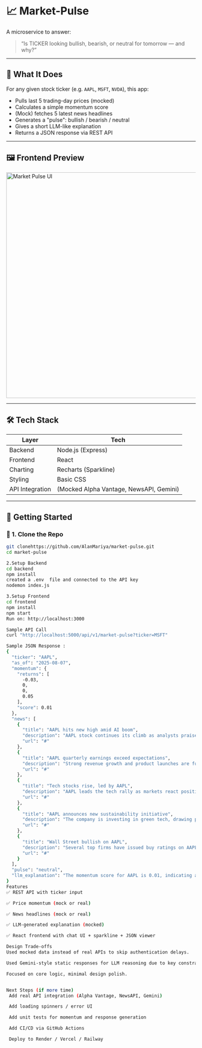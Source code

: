 # 📈 Market-Pulse

A microservice to answer:

> “Is TICKER looking bullish, bearish, or neutral for tomorrow — and why?”

---

## 🧠 What It Does

For any given stock ticker (e.g. `AAPL`, `MSFT`, `NVDA`), this app:
- Pulls last 5 trading-day prices (mocked)
- Calculates a simple momentum score
- (Mock) fetches 5 latest news headlines
- Generates a "pulse": bullish / bearish / neutral
- Gives a short LLM-like explanation
- Returns a JSON response via REST API

---

## 🖼️ Frontend Preview

<img src="[./screenshots/ui-preview.png](https://github.com/AlanMariya/market-pulse/blob/main/Frontend%20Preview%202.png)" alt="Market Pulse UI" width="600"/>
<img src="" >

---

## 🛠️ Tech Stack

| Layer | Tech |
|-------|------|
| Backend | Node.js (Express) |
| Frontend | React |
| Charting | Recharts (Sparkline) |
| Styling | Basic CSS |
| API Integration | (Mocked Alpha Vantage, NewsAPI, Gemini) |

---

## 🚀 Getting Started

### 🔧 1. Clone the Repo

```bash
git clonehttps://github.com/AlanMariya/market-pulse.git
cd market-pulse

2.Setup Backend
cd backend
npm install
created a .env  file and connected to the API key
nodemon index.js

3.Setup Frontend
cd frontend
npm install
npm start
Run on: http://localhost:3000

Sample API Call 
curl "http://localhost:5000/api/v1/market-pulse?ticker=MSFT"

Sample JSON Response :
{
  "ticker": "AAPL",
  "as_of": "2025-08-07",
  "momentum": {
    "returns": [
      -0.03,
      0,
      0,
      0.05
    ],
    "score": 0.01
  },
  "news": [
    {
      "title": "AAPL hits new high amid AI boom",
      "description": "AAPL stock continues its climb as analysts praise its AI innovations.",
      "url": "#"
    },
    {
      "title": "AAPL quarterly earnings exceed expectations",
      "description": "Strong revenue growth and product launches are fueling investor confidence.",
      "url": "#"
    },
    {
      "title": "Tech stocks rise, led by AAPL",
      "description": "AAPL leads the tech rally as markets react positively to global cues.",
      "url": "#"
    },
    {
      "title": "AAPL announces new sustainability initiative",
      "description": "The company is investing in green tech, drawing praise from environmental groups.",
      "url": "#"
    },
    {
      "title": "Wall Street bullish on AAPL",
      "description": "Several top firms have issued buy ratings on AAPL for the coming quarter.",
      "url": "#"
    }
  ],
  "pulse": "neutral",
  "llm_explanation": "The momentum score for AAPL is 0.01, indicating a neutral trend. Recent headlines (5) support this assessment with topics ranging from earnings to innovation."
}
Features
✅ REST API with ticker input

✅ Price momentum (mock or real)

✅ News headlines (mock or real)

✅ LLM-generated explanation (mocked)

✅ React frontend with chat UI + sparkline + JSON viewer

Design Trade-offs
Used mocked data instead of real APIs to skip authentication delays.

Used Gemini-style static responses for LLM reasoning due to key constraints.

Focused on core logic, minimal design polish.


Next Steps (if more time)
 Add real API integration (Alpha Vantage, NewsAPI, Gemini)

 Add loading spinners / error UI

 Add unit tests for momentum and response generation

 Add CI/CD via GitHub Actions

 Deploy to Render / Vercel / Railway

 
